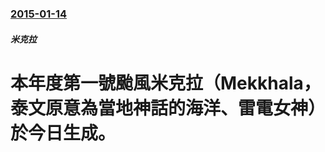 ### [2015-01-14](/news/2015/01/14/index.md)

##### 米克拉
#  本年度第一號颱風米克拉（Mekkhala，泰文原意為當地神話的海洋、雷電女神）於今日生成。



